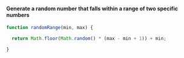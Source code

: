 #### Generate a random number that falls within a range of two specific numbers

```js
function randomRange(min, max) {

  return Math.floor(Math.random() * (max - min + 1)) + min; 

}
```
